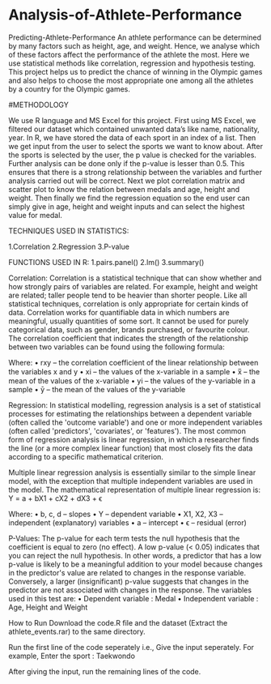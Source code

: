 # Analysis-of-Athlete-Performance
Predicting-Athlete-Performance
An athlete performance can be determined by many factors such as height, age, and weight. Hence, we analyse which of these factors affect the performance of the athlete the most. Here we use statistical methods like correlation, regression and hypothesis testing. This project helps us to predict the chance of winning in the Olympic games and also helps to choose the most appropriate one among all the athletes by a country for the Olympic games.

#METHODOLOGY

We use R language and MS Excel for this project. First using MS Excel, we filtered our dataset which contained unwanted data’s like name, nationality, year. In R, we have stored the data of each sport in an index of a list. Then we get input from the user to select the sports we want to know about. After the sports is selected by the user, the p value is checked for the variables. Further analysis can be done only if the p-value is lesser than 0.5. This ensures that there is a strong relationship between the variables and further analysis carried out will be correct. Next we plot correlation matrix and scatter plot to know the relation between medals and age, height and weight. Then finally we find the regression equation so the end user can simply give in age, height and weight inputs and can select the highest value for medal.

TECHNIQUES USED IN STATISTICS:

1.Correlation
2.Regression
3.P-value

FUNCTIONS USED IN R:
1.pairs.panel()
2.lm()
3.summary()

Correlation: Correlation is a statistical technique that can show whether and how strongly pairs of variables are related. For example, height and weight are related; taller people tend to be heavier than shorter people. Like all statistical techniques, correlation is only appropriate for certain kinds of data. Correlation works for quantifiable data in which numbers are meaningful, usually quantities of some sort. It cannot be used for purely categorical data, such as gender, brands purchased, or favourite colour. The correlation coefficient that indicates the strength of the relationship between two variables can be found using the following formula:

Where: • rxy – the correlation coefficient of the linear relationship between the variables x and y • xi – the values of the x-variable in a sample • x̅ – the mean of the values of the x-variable • yi – the values of the y-variable in a sample • ȳ – the mean of the values of the y-variable

Regression: In statistical modelling, regression analysis is a set of statistical processes for estimating the relationships between a dependent variable (often called the 'outcome variable') and one or more independent variables (often called 'predictors', 'covariates', or 'features'). The most common form of regression analysis is linear regression, in which a researcher finds the line (or a more complex linear function) that most closely fits the data according to a specific mathematical criterion.

Multiple linear regression analysis is essentially similar to the simple linear model, with the exception that multiple independent variables are used in the model. The mathematical representation of multiple linear regression is: Y = a + bX1 + cX2 + dX3 + ϵ

Where: • b, c, d – slopes • Y – dependent variable • X1, X2, X3 – independent (explanatory) variables • a – intercept • ϵ – residual (error)

P-Values: The p-value for each term tests the null hypothesis that the coefficient is equal to zero (no effect). A low p-value (< 0.05) indicates that you can reject the null hypothesis. In other words, a predictor that has a low p-value is likely to be a meaningful addition to your model because changes in the predictor's value are related to changes in the response variable. Conversely, a larger (insignificant) p-value suggests that changes in the predictor are not associated with changes in the response. The variables used in this test are: • Dependent variable : Medal • Independent variable : Age, Height and Weight

How to Run
Download the code.R file and the dataset (Extract the athlete_events.rar) to the same directory.

Run the first line of the code seperately i.e., Give the input seperately. For example, Enter the sport : Taekwondo

After giving the input, run the remaining lines of the code.
